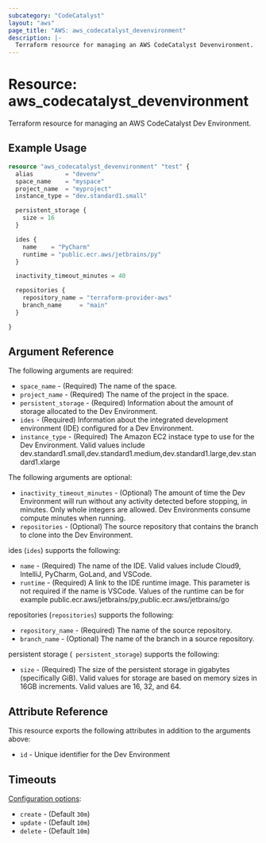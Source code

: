 ```yaml
---
subcategory: "CodeCatalyst"
layout: "aws"
page_title: "AWS: aws_codecatalyst_devenvironment"
description: |-
  Terraform resource for managing an AWS CodeCatalyst Devenvironment.
---
```

# Resource: aws_codecatalyst_devenvironment

Terraform resource for managing an AWS CodeCatalyst Dev Environment.

## Example Usage

```terraform
resource "aws_codecatalyst_devenvironment" "test" {
  alias         = "devenv"
  space_name    = "myspace"
  project_name  = "myproject"
  instance_type = "dev.standard1.small"

  persistent_storage {
    size = 16
  }

  ides {
    name    = "PyCharm"
    runtime = "public.ecr.aws/jetbrains/py"
  }

  inactivity_timeout_minutes = 40

  repositories {
    repository_name = "terraform-provider-aws"
    branch_name     = "main"
  }

}
```

## Argument Reference

The following arguments are required:

* `space_name` - (Required) The name of the space.
* `project_name` - (Required) The name of the project in the space.
* `persistent_storage` - (Required) Information about the amount of storage allocated to the Dev Environment.
* `ides` - (Required) Information about the integrated development environment (IDE) configured for a Dev Environment.
* `instance_type` - (Required) The Amazon EC2 instace type to use for the Dev Environment. Valid values include dev.standard1.small,dev.standard1.medium,dev.standard1.large,dev.standard1.xlarge

The following arguments are optional:

* `inactivity_timeout_minutes` - (Optional) The amount of time the Dev Environment will run without any activity detected before stopping, in minutes. Only whole integers are allowed. Dev Environments consume compute minutes when running.
* `repositories` - (Optional) The source repository that contains the branch to clone into the Dev Environment.

ides (`ides`) supports the following:

* `name` - (Required) The name of the IDE. Valid values include Cloud9, IntelliJ, PyCharm, GoLand, and VSCode.
* `runtime` - (Required) A link to the IDE runtime image. This parameter is not required if the name is VSCode. Values of the runtime can be for example public.ecr.aws/jetbrains/py,public.ecr.aws/jetbrains/go

repositories (`repositories`) supports the following:

* `repository_name` - (Required) The name of the source repository.
* `branch_name` - (Optional) The name of the branch in a source repository.

persistent storage (` persistent_storage`) supports the following:

* `size` - (Required) The size of the persistent storage in gigabytes (specifically GiB). Valid values for storage are based on memory sizes in 16GB increments. Valid values are 16, 32, and 64.

## Attribute Reference

This resource exports the following attributes in addition to the arguments above:

* `id` - Unique identifier for the Dev Environment

## Timeouts

[Configuration options](https://developer.hashicorp.com/terraform/language/resources/syntax#operation-timeouts):

- `create` - (Default `30m`)
- `update` - (Default `10m`)
- `delete` - (Default `10m`)
